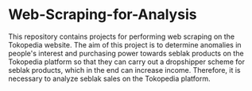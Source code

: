 # Web-Scraping-for-Analysis

This repository contains projects for performing web scraping on the Tokopedia website. The aim of this project is to determine anomalies in people's interest and purchasing power towards seblak products on the Tokopedia platform so that they can carry out a dropshipper scheme for seblak products, which in the end can increase income. Therefore, it is necessary to analyze seblak sales on the Tokopedia platform.

